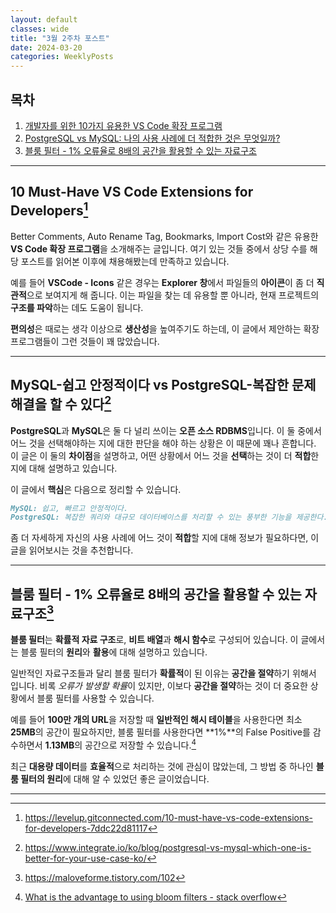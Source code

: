 ```yaml
---
layout: default
classes: wide
title: "3월 2주차 포스트"
date: 2024-03-20
categories: WeeklyPosts
---
```


## 목차

1. [개발자를 위한 10가지 유용한 VS Code 확장 프로그램](https://levelup.gitconnected.com/10-must-have-vs-code-extensions-for-developers-7ddc22d81117)
2. [PostgreSQL vs MySQL: 나의 사용 사례에 더 적합한 것은 무엇일까?](https://www.integrate.io/ko/blog/postgresql-vs-mysql-which-one-is-better-for-your-use-case-ko/)
3. [블룸 필터 - 1% 오류율로 8배의 공간을 활용할 수 있는 자료구조](https://maloveforme.tistory.com/102)

---

## 10 Must-Have VS Code Extensions for Developers[^1]

Better Comments, Auto Rename Tag, Bookmarks, Import Cost와 같은 유용한 **VS Code 확장 프로그램**을 소개해주는 글입니다. 여기 있는 것들 중에서 상당 수를 해당 포스트를 읽어본 이후에 채용해봤는데 만족하고 있습니다.

예를 들어 **VSCode - Icons** 같은 경우는 **Explorer 창**에서 파일들의 **아이콘**이 좀 더 **직관적**으로 보여지게 해 줍니다. 이는 파일을 찾는 데 유용할 뿐 아니라, 현재 프로젝트의 **구조를 파악**하는 데도 도움이 됩니다.

**편의성**은 때로는 생각 이상으로 **생산성**을 높여주기도 하는데, 이 글에서 제안하는 확장 프로그램들이 그런 것들이 꽤 많았습니다.

---

## MySQL-쉽고 안정적이다 vs PostgreSQL-복잡한 문제 해결을 할 수 있다[^2]

**PostgreSQL**과 **MySQL**은 둘 다 널리 쓰이는 **오픈 소스 RDBMS**입니다. 이 둘 중에서 어느 것을 선택해야하는 지에 대한 판단을 해야 하는 상황은 이 때문에 꽤나 흔합니다. 이 글은 이 둘의 **차이점**을 설명하고, 어떤 상황에서 어느 것을 **선택**하는 것이 더 **적합**한지에 대해 설명하고 있습니다.

이 글에서 **핵심**은 다음으로 정리할 수 있습니다.

```md
MySQL: 쉽고, 빠르고 안정적이다.
PostgreSQL: 복잡한 쿼리와 대규모 데이터베이스를 처리할 수 있는 풍부한 기능을 제공한다.
```

좀 더 자세하게 자신의 사용 사례에 어느 것이 **적합**할 지에 대해 정보가 필요하다면, 이 글을 읽어보시는 것을 추천합니다.

---

## 블룸 필터 - 1% 오류율로 8배의 공간을 활용할 수 있는 자료구조[^3]

**블룸 필터**는 **확률적 자료 구조**로, **비트 배열**과 **해시 함수**로 구성되어 있습니다. 이 글에서는 블룸 필터의 **원리**와 **활용**에 대해 설명하고 있습니다.

일반적인 자료구조들과 달리 블룸 필터가 **확률적**이 된 이유는 **공간을 절약**하기 위해서 입니다. 비록 *오류가 발생할 확률*이 있지만, 이보다 **공간을 절약**하는 것이 더 중요한 상황에서 블룸 필터를 사용할 수 있습니다.

예를 들어 **100만 개의 URL**을 저장할 때 **일반적인 해시 테이블**을 사용한다면 최소 **25MB**의 공간이 필요하지만, 블룸 필터를 사용한다면 **1%**의 False Positive를 감수하면서 **1.13MB**의 공간으로 저장할 수 있습니다.[^4]

최근 **대용량 데이터**를 **효율적**으로 처리하는 것에 관심이 많았는데, 그 방법 중 하나인 **블룸 필터의 원리**에 대해 알 수 있었던 좋은 글이었습니다.

---

[^1]: <https://levelup.gitconnected.com/10-must-have-vs-code-extensions-for-developers-7ddc22d81117>
[^2]: <https://www.integrate.io/ko/blog/postgresql-vs-mysql-which-one-is-better-for-your-use-case-ko/>
[^3]: <https://maloveforme.tistory.com/102>
[^4]: [What is the advantage to using bloom filters - stack overflow](https://stackoverflow.com/questions/4282375/what-is-the-advantage-to-using-bloom-filters)
